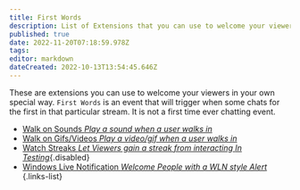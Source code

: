 ```yaml
---
title: First Words
description: List of Extensions that you can use to welcome your viewers into stream.
published: true
date: 2022-11-20T07:18:59.978Z
tags: 
editor: markdown
dateCreated: 2022-10-13T13:54:45.646Z
---
```


These are extensions you can use to welcome your viewers in your own special way. `First Words` is an event that will trigger when some chats for the first in that particular stream. It is not a first time ever chatting event.

- [Walk on Sounds *Play a sound when a user walks in*](/extensions/walkon-sounds)
- [Walk on Gifs/Videos *Play a video/gif when a user walks in*](/extensions/walkon-videos-images)
- [Watch Streaks *Let Viewers gain a streak from interacting* *In Testing*](/extensions/watch-streaks){.disabled}
- [Windows Live Notification *Welcome People with a WLN style Alert*](/extensions/windows-live-notification)
  {.links-list}
